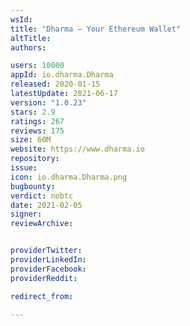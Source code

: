 ```yaml
---
wsId: 
title: "Dharma — Your Ethereum Wallet"
altTitle: 
authors:

users: 10000
appId: io.dharma.Dharma
released: 2020-01-15
latestUpdate: 2021-06-17
version: "1.0.23"
stars: 2.9
ratings: 267
reviews: 175
size: 60M
website: https://www.dharma.io
repository: 
issue: 
icon: io.dharma.Dharma.png
bugbounty: 
verdict: nobtc
date: 2021-02-05
signer: 
reviewArchive:


providerTwitter: 
providerLinkedIn: 
providerFacebook: 
providerReddit: 

redirect_from:

---
```



